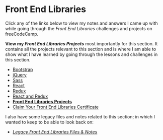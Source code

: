 # Front End Libraries

Click any of the links below to view my notes and answers I came up with while going through the *Front End Libraries* challenges and projects on freeCodeCamp.

**View my *Front End Libraries Projects*** most importantly for this section. It contains all the projects relevant to this section and is where I am able to show what I have learned by going through the lessons and challenges in this section.

- [Bootstrap](https://github.com/Squibs/freeCodeCamp/blob/master/3.%20Front%20End%20Libraries/1.%20Bootstrap.md#bootstrap)
- [jQuery](https://github.com/Squibs/freeCodeCamp/blob/master/3.%20Front%20End%20Libraries/2.%20jQuery.md#jquery)
- [Sass](https://github.com/Squibs/freeCodeCamp/blob/master/3.%20Front%20End%20Libraries/3.%20Sass.md#sass)
- [React](https://github.com/Squibs/freeCodeCamp/blob/master/3.%20Front%20End%20Libraries/4.%20React.md#react)
- [Redux](https://github.com/Squibs/freeCodeCamp/blob/master/3.%20Front%20End%20Libraries/5.%20Redux.md#redux)
- [React and Redux](https://github.com/Squibs/freeCodeCamp/blob/master/3.%20Front%20End%20Libraries/6.%20React%20and%20Redux.md#react-and-redux)
- [**Front End Libraries Projects**](https://github.com/Squibs/freeCodeCamp/blob/master/3.%20Front%20End%20Libraries/7.%20Front%20End%20Libraries%20Projects.md#front-end-libraries-projects)
- [Claim Your Front End Libraries Certificate](https://github.com/Squibs/freeCodeCamp/blob/master/3.%20Front%20End%20Libraries/8.%20Claim%20Your%20Front%20End%20Libraries%20Certificate.md#claim-your-front-end-libraries-certificate)


I also have some legacy files and notes related to this section; in which I wanted to keep to be able to look back on:

- *[Legacy Front End Libraries Files & Notes](https://github.com/Squibs/freeCodeCamp/tree/master/3.%20Front%20End%20Libraries/Legacy%20Front%20End%20Libraries%20Files%20%26%20Notes/jquery-playground)*
